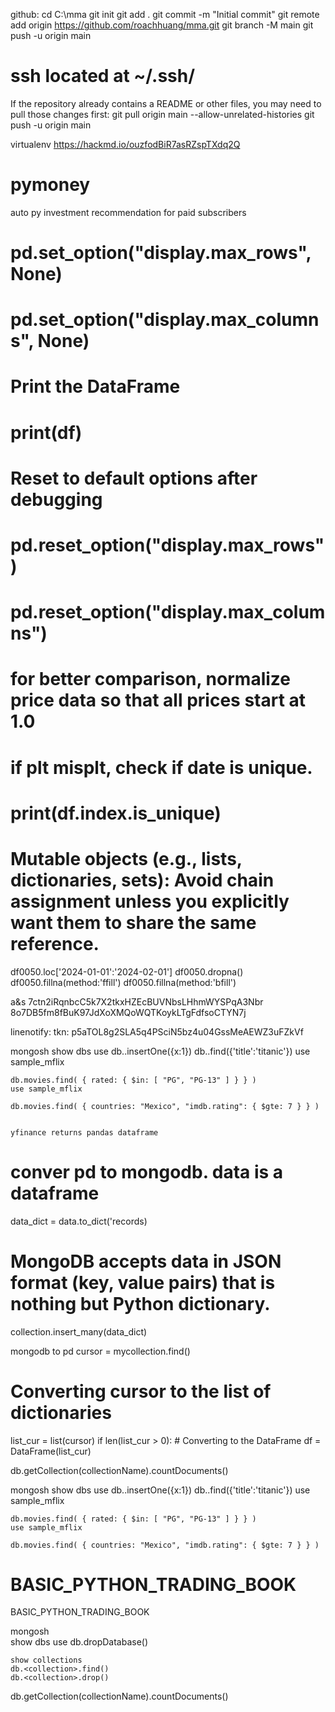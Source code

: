 github: 
    cd C:\mma
    git init
    git add .
    git commit -m "Initial commit"
    git remote add origin https://github.com/roachhuang/mma.git
    git branch -M main
    git push -u origin main
# ssh located at ~/.ssh/
If the repository already contains a README or other files, you may need to pull those changes first:
git pull origin main --allow-unrelated-histories
git push -u origin main


virtualenv
https://hackmd.io/ouzfodBiR7asRZspTXdq2Q

# pymoney

auto py investment recommendation for paid subscribers

# pd.set_option("display.max_rows", None)
# pd.set_option("display.max_columns", None)
# Print the DataFrame
# print(df)
# Reset to default options after debugging
# pd.reset_option("display.max_rows")
# pd.reset_option("display.max_columns")

# for better comparison, normalize price data so that all prices start at 1.0    
# if plt misplt, check if date is unique.
# print(df.index.is_unique) 

# Mutable objects (e.g., lists, dictionaries, sets): Avoid chain assignment unless you explicitly want them to share the same reference.

df0050.loc['2024-01-01':'2024-02-01']
df0050.dropna()
df0050.fillna(method:'ffill')
df0050.fillna(method:'bfill')



a&s
7ctn2iRqnbcC5k7X2tkxHZEcBUVNbsLHhmWYSPqA3Nbr
8o7DB5fm8fBuK97JdXoXMQoWQTKoykLTgFdfsoCTYN7j

linenotify:
tkn: p5aTOL8g2SLA5q4PSciN5bz4u04GssMeAEWZ3uFZkVf


mongosh
    show dbs
    use <database>
    db.<collection>.insertOne({x:1})
    db.<collection>.find({'title':'titanic'})
    use sample_mflix

    db.movies.find( { rated: { $in: [ "PG", "PG-13" ] } } )
    use sample_mflix

    db.movies.find( { countries: "Mexico", "imdb.rating": { $gte: 7 } } )


    yfinance returns pandas dataframe
# conver pd to mongodb. data is a dataframe
data_dict = data.to_dict('records)
# MongoDB accepts data in JSON format (key, value pairs) that is nothing but Python dictionary.
collection.insert_many(data_dict)

mongodb to pd
cursor = mycollection.find() 
# Converting cursor to the list of dictionaries 
list_cur = list(cursor)
if len(list_cur > 0): 
    # Converting to the DataFrame 
    df = DataFrame(list_cur)

db.getCollection(collectionName).countDocuments()

mongosh
    show dbs
    use <database>
    db.<collection>.insertOne({x:1})
    db.<collection>.find({'title':'titanic'})
    use sample_mflix

    db.movies.find( { rated: { $in: [ "PG", "PG-13" ] } } )
    use sample_mflix

    db.movies.find( { countries: "Mexico", "imdb.rating": { $gte: 7 } } )

# BASIC_PYTHON_TRADING_BOOK
BASIC_PYTHON_TRADING_BOOK

mongosh    
    show dbs
    use <db>
    db.dropDatabase()

    show collections
    db.<collection>.find()
    db.<collection>.drop()
    
db.getCollection(collectionName).countDocuments()

    
